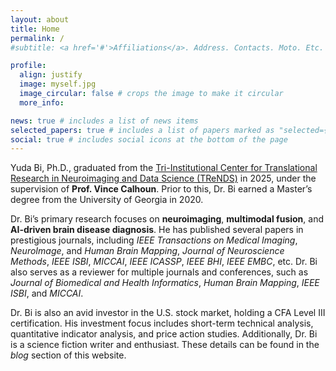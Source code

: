 ```yaml
---
layout: about
title: Home
permalink: /
#subtitle: <a href='#'>Affiliations</a>. Address. Contacts. Moto. Etc.

profile:
  align: justify 
  image: myself.jpg
  image_circular: false # crops the image to make it circular
  more_info: 

news: true # includes a list of news items
selected_papers: true # includes a list of papers marked as "selected={true}"
social: true # includes social icons at the bottom of the page
---
```


Yuda Bi, Ph.D., graduated from the [Tri-Institutional Center for Translational Research in Neuroimaging and Data Science (TReNDS)](http://trendscenter.org) in 2025, under the supervision of **Prof. Vince Calhoun**. Prior to this, Dr. Bi earned a Master’s degree from the University of Georgia in 2020. 

Dr. Bi’s primary research focuses on **neuroimaging**, **multimodal fusion**, and **AI-driven brain disease diagnosis**. He has published several papers in prestigious journals, including *IEEE Transactions on Medical Imaging*, *NeuroImage*, and *Human Brain Mapping*, *Journal of Neuroscience Methods*, *IEEE ISBI*, *MICCAI*, *IEEE ICASSP*, *IEEE BHI*, *IEEE EMBC*, etc. Dr. Bi also serves as a reviewer for multiple journals and conferences, such as *Journal of Biomedical and Health Informatics*, *Human Brain Mapping*, *IEEE ISBI*, and *MICCAI*.

Dr. Bi is also an avid investor in the U.S. stock market, holding a CFA Level III certification. His investment focus includes short-term technical analysis, quantitative indicator analysis, and price action studies. Additionally, Dr. Bi is a science fiction writer and enthusiast. These details can be found in the *blog* section of this website.


&nbsp;
&nbsp;



